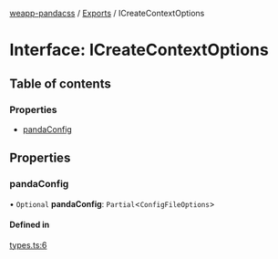 [weapp-pandacss](../README.md) / [Exports](../modules.md) / ICreateContextOptions

# Interface: ICreateContextOptions

## Table of contents

### Properties

- [pandaConfig](ICreateContextOptions.md#pandaconfig)

## Properties

### pandaConfig

• `Optional` **pandaConfig**: `Partial`<`ConfigFileOptions`\>

#### Defined in

[types.ts:6](https://github.com/sonofmagic/weapp-pandacss/blob/b4c9f13/src/types.ts#L6)

